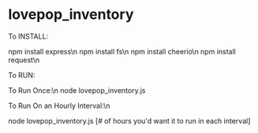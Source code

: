 # lovepop_inventory


To INSTALL:

npm install express\n
npm install fs\n
npm install cheerio\n
npm install request\n

To RUN:


To Run Once:\n
node lovepop_inventory.js 

To Run On an Hourly Interval:\n

node lovepop_inventory.js [# of hours you'd want it to run in each interval]

